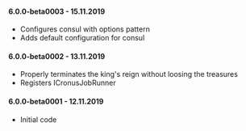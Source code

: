 #### 6.0.0-beta0003 - 15.11.2019
* Configures consul with options pattern
* Adds default configuration for consul

#### 6.0.0-beta0002 - 13.11.2019
* Properly terminates the king's reign without loosing the treasures
* Registers ICronusJobRunner

#### 6.0.0-beta0001 - 12.11.2019
* Initial code
